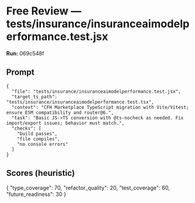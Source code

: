 # Free Review — tests/insurance/insuranceaimodelperformance.test.jsx

**Run:** 069c548f

## Prompt

```
{
  "file": "tests/insurance/insuranceaimodelperformance.test.jsx",
  "target_ts_path": "tests/insurance/insuranceaimodelperformance.test.tsx",
  "context": "CFH Marketplace TypeScript migration with Vite/Vitest; ensure ESM compatibility and router@6.",
  "task": "Basic JS->TS conversion with @ts-nocheck as needed. Fix import/export issues; behavior must match.",
  "checks": [
    "build passes",
    "file compiles",
    "no console errors"
  ]
}
```

## Scores (heuristic)

{
  "type_coverage": 70,
  "refactor_quality": 20,
  "test_coverage": 60,
  "future_readiness": 30
}
